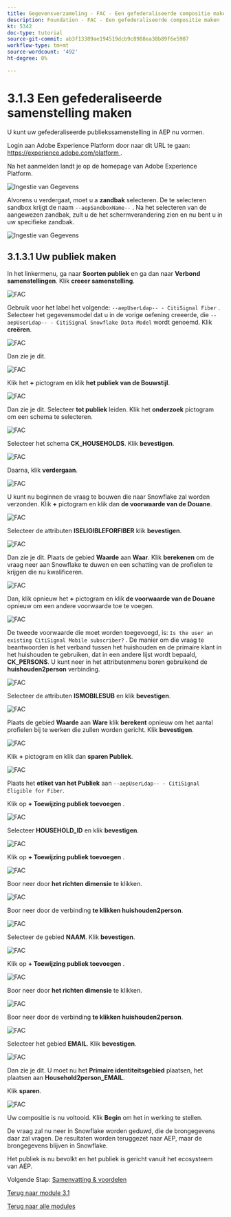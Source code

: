 ```yaml
---
title: Gegevensverzameling - FAC - Een gefederaliseerde compositie maken
description: Foundation - FAC - Een gefederaliseerde compositie maken
kt: 5342
doc-type: tutorial
source-git-commit: ab3f13389ae194519dcb9c8988ea38b89f6e5907
workflow-type: tm+mt
source-wordcount: '492'
ht-degree: 0%

---
```


# 3.1.3 Een gefederaliseerde samenstelling maken

U kunt uw gefederaliseerde publiekssamenstelling in AEP nu vormen.

Login aan Adobe Experience Platform door naar dit URL te gaan: [ https://experience.adobe.com/platform ](https://experience.adobe.com/platform).

Na het aanmelden landt je op de homepage van Adobe Experience Platform.

![ Ingestie van Gegevens ](./images/home.png)

Alvorens u verdergaat, moet u a **zandbak** selecteren. De te selecteren sandbox krijgt de naam ``--aepSandboxName--`` . Na het selecteren van de aangewezen zandbak, zult u de het schermverandering zien en nu bent u in uw specifieke zandbak.

![ Ingestie van Gegevens ](./images/sb1.png)

## 3.1.3.1 Uw publiek maken

In het linkermenu, ga naar **Soorten publiek** en ga dan naar **Verbond samenstellingen**. Klik **creeer samenstelling**.

![ FAC ](./images/fedcomp1.png)

Gebruik voor het label het volgende: `--aepUserLdap-- - CitiSignal Fiber` . Selecteer het gegevensmodel dat u in de vorige oefening creeerde, die `--aepUserLdap-- - CitiSignal Snowflake Data Model` wordt genoemd. Klik **creëren**.

![ FAC ](./images/fedcomp2.png)

Dan zie je dit.

![ FAC ](./images/fedcomp3.png)

Klik het **+** pictogram en klik **het publiek van de Bouwstijl**.

![ FAC ](./images/fedcomp4.png)

Dan zie je dit. Selecteer **tot publiek** leiden. Klik het **onderzoek** pictogram om een schema te selecteren.

![ FAC ](./images/fedcomp5.png)

Selecteer het schema **CK_HOUSEHOLDS**. Klik **bevestigen**.

![ FAC ](./images/fedcomp6.png)

Daarna, klik **verdergaan**.

![ FAC ](./images/fedcomp7.png)

U kunt nu beginnen de vraag te bouwen die naar Snowflake zal worden verzonden. Klik **+** pictogram en klik dan **de voorwaarde van de Douane**.

![ FAC ](./images/fedcomp8.png)

Selecteer de attributen **ISELIGIBLEFORFIBER** klik **bevestigen**.

![ FAC ](./images/fedcomp9.png)

Dan zie je dit. Plaats de gebied **Waarde** aan **Waar**. Klik **berekenen** om de vraag neer aan Snowflake te duwen en een schatting van de profielen te krijgen die nu kwalificeren.

![ FAC ](./images/fedcomp10.png)

Dan, klik opnieuw het **+** pictogram en klik **de voorwaarde van de Douane** opnieuw om een andere voorwaarde toe te voegen.

![ FAC ](./images/fedcomp11.png)

De tweede voorwaarde die moet worden toegevoegd, is: `Is the user an existing CitiSignal Mobile subscriber?` . De manier om die vraag te beantwoorden is het verband tussen het huishouden en de primaire klant in het huishouden te gebruiken, dat in een andere lijst wordt bepaald, **CK_PERSONS**. U kunt neer in het attributenmenu boren gebruikend de **huishouden2person** verbinding.

![ FAC ](./images/fedcomp12.png)

Selecteer de attributen **ISMOBILESUB** en klik **bevestigen**.

![ FAC ](./images/fedcomp13.png)

Plaats de gebied **Waarde** aan **Ware** klik **berekent** opnieuw om het aantal profielen bij te werken die zullen worden gericht. Klik **bevestigen**.

![ FAC ](./images/fedcomp14.png)

Klik **+** pictogram en klik dan **sparen Publiek**.

![ FAC ](./images/fedcomp15.png)

Plaats het **etiket van het Publiek** aan `--aepUserLdap-- - CitiSignal Eligible for Fiber`.

Klik op **+ Toewijzing publiek toevoegen** .

![ FAC ](./images/fedcomp16.png)

Selecteer **HOUSEHOLD_ID** en klik **bevestigen**.

![ FAC ](./images/fedcomp17.png)

Klik op **+ Toewijzing publiek toevoegen** .

![ FAC ](./images/fedcomp18.png)

Boor neer door **het richten dimensie** te klikken.

![ FAC ](./images/fedcomp18a.png)

Boor neer door de verbinding **te klikken huishouden2person**.

![ FAC ](./images/fedcomp18b.png)

Selecteer de gebied **NAAM**. Klik **bevestigen**.

![ FAC ](./images/fedcomp18c.png)

Klik op **+ Toewijzing publiek toevoegen** .

![ FAC ](./images/fedcomp20.png)

Boor neer door **het richten dimensie** te klikken.

![ FAC ](./images/fedcomp20a.png)

Boor neer door de verbinding **te klikken huishouden2person**.

![ FAC ](./images/fedcomp20b.png)

Selecteer het gebied **EMAIL**. Klik **bevestigen**.

![ FAC ](./images/fedcomp20c.png)

Dan zie je dit. U moet nu het **Primaire identiteitsgebied** plaatsen, het plaatsen aan **Household2person_EMAIL**.

Klik **sparen**.

![ FAC ](./images/fedcomp21.png)

Uw compositie is nu voltooid. Klik **Begin** om het in werking te stellen.

De vraag zal nu neer in Snowflake worden geduwd, die de brongegevens daar zal vragen. De resultaten worden teruggezet naar AEP, maar de brongegevens blijven in Snowflake.

Het publiek is nu bevolkt en het publiek is gericht vanuit het ecosysteem van AEP.

Volgende Stap: [ Samenvatting &amp; voordelen ](./summary.md)

[Terug naar module 3.1](./fac.md)

[Terug naar alle modules](../../../overview.md)
